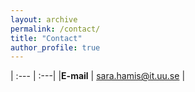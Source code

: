 ```yaml
---
layout: archive
permalink: /contact/
title: "Contact"
author_profile: true
---
```



| :--- | :---|
|**E-mail** | [sara.hamis@it.uu.se](mailto:sara.hamis@it.uu.se) |




